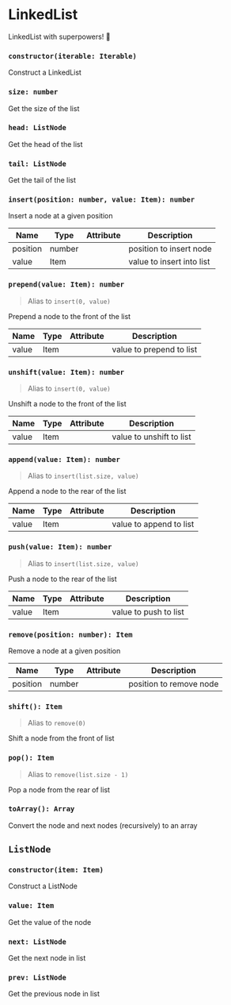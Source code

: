 # LinkedList

LinkedList with superpowers! 💪

### `constructor(iterable: Iterable)`

Construct a LinkedList

### `size: number`

Get the size of the list

### `head: ListNode`

Get the head of the list

### `tail: ListNode`

Get the tail of the list

### `insert(position: number, value: Item): number`

Insert a node at a given position

| Name     | Type   | Attribute | Description               |
| -------- | ------ | --------- | ------------------------- |
| position | number |           | position to insert node   |
| value    | Item   |           | value to insert into list |

### `prepend(value: Item): number`

> Alias to `insert(0, value)`

Prepend a node to the front of the list

| Name  | Type | Attribute | Description              |
| ----- | ---- | --------- | ------------------------ |
| value | Item |           | value to prepend to list |

### `unshift(value: Item): number`

> Alias to `insert(0, value)`

Unshift a node to the front of the list

| Name  | Type | Attribute | Description              |
| ----- | ---- | --------- | ------------------------ |
| value | Item |           | value to unshift to list |

### `append(value: Item): number`

> Alias to `insert(list.size, value)`

Append a node to the rear of the list

| Name  | Type | Attribute | Description             |
| ----- | ---- | --------- | ----------------------- |
| value | Item |           | value to append to list |

### `push(value: Item): number`

> Alias to `insert(list.size, value)`

Push a node to the rear of the list

| Name  | Type | Attribute | Description           |
| ----- | ---- | --------- | --------------------- |
| value | Item |           | value to push to list |

### `remove(position: number): Item`

Remove a node at a given position

| Name     | Type   | Attribute | Description             |
| -------- | ------ | --------- | ----------------------- |
| position | number |           | position to remove node |

### `shift(): Item`

> Alias to `remove(0)`

Shift a node from the front of list

### `pop(): Item`

> Alias to `remove(list.size - 1)`

Pop a node from the rear of list

### `toArray(): Array`

Convert the node and next nodes (recursively) to an array

## `ListNode`

### `constructor(item: Item)`

Construct a ListNode

### `value: Item`

Get the value of the node

### `next: ListNode`

Get the next node in list

### `prev: ListNode`

Get the previous node in list
